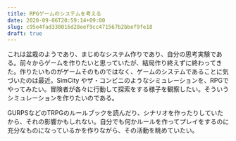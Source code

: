 ```yaml
---
title: RPGゲームのシステムを考える
date: 2020-09-06T20:59:14+09:00
slug: c95e4fad330016d28eef9cc471567b2bbef9fe18
draft: true
---
```

これは盆栽のようであり、まじめなシステム作りであり、自分の思考実験である。前々からゲームを作りたいと思っていたが、結局作り終えずに終わってきた。作りたいものがゲームそのものではなく、ゲームのシステムであることに気づいたのは最近。SimCity やザ・コンビニのようなシミュレーションを、RPGでやってみたい。冒険者が各々に行動して探索をする様子を観察したい。そういうシミュレーションを作りたいのである。

GURPSなどのTRPGのルールブックを読んだり、シナリオを作ったりしていたから、それの影響かもしれない。自分でも何かルールを作ってプレイをするのに充分なものになっているかを作りながら、その活動を眺めていたい。

